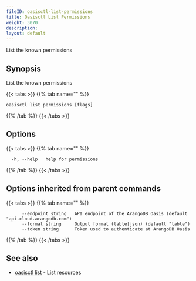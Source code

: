 ```yaml
---
fileID: oasisctl-list-permissions
title: Oasisctl List Permissions
weight: 3070
description: 
layout: default
---
```

List the known permissions

## Synopsis

List the known permissions

{{< tabs >}}
{{% tab name="" %}}
```
oasisctl list permissions [flags]
```
{{% /tab %}}
{{< /tabs >}}

## Options

{{< tabs >}}
{{% tab name="" %}}
```
  -h, --help   help for permissions
```
{{% /tab %}}
{{< /tabs >}}

## Options inherited from parent commands

{{< tabs >}}
{{% tab name="" %}}
```
      --endpoint string   API endpoint of the ArangoDB Oasis (default "api.cloud.arangodb.com")
      --format string     Output format (table|json) (default "table")
      --token string      Token used to authenticate at ArangoDB Oasis
```
{{% /tab %}}
{{< /tabs >}}

## See also

* [oasisctl list]()	 - List resources

